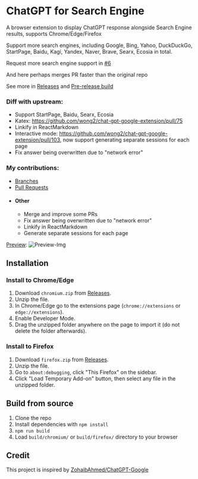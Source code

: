 # ChatGPT for Search Engine

A browser extension to display ChatGPT response alongside Search Engine results, supports Chrome/Edge/Firefox

Support more search engines, including Google, Bing, Yahoo, DuckDuckGo, StartPage, Baidu, Kagi, Yandex, Naver, Brave, Searx, Ecosia in total.

Request more search engine support in [#6](https://github.com/josStorer/chat-gpt-search-engine-extension/issues/6)

And here perhaps merges PR faster than the original repo

See more in [Releases](https://github.com/josStorer/chat-gpt-search-engine-extension/releases) and [Pre-release build](https://github.com/josStorer/chat-gpt-search-engine-extension/actions)

### Diff with upstream:
- Support StartPage, Baidu, Searx, Ecosia
- Katex: https://github.com/wong2/chat-gpt-google-extension/pull/75
- Linkify in ReactMarkdown
- Interactive mode: https://github.com/wong2/chat-gpt-google-extension/pull/103, now support generating separate sessions for each page
- Fix answer being overwritten due to "network error"

### My contributions:
- [Branches](https://github.com/josStorer/chat-gpt-search-engine-extension/branches)
- [Pull Requests](https://github.com/wong2/chat-gpt-google-extension/pulls?q=is%3Apr+author%3AjosStorer+)
- #### Other
  - Merge and improve some PRs
  - Fix answer being overwritten due to "network error"
  - Linkify in ReactMarkdown
  - Generate separate sessions for each page

[Preview](./screenshot/README.md):
![Preview-Img](https://user-images.githubusercontent.com/13366013/207279210-e07657c8-c3f0-4436-a5f7-2fda6cc61dd8.png)

## Installation

### Install to Chrome/Edge

1. Download `chromium.zip` from [Releases](https://github.com/josStorer/chat-gpt-search-engine-extension/releases).
2. Unzip the file.
3. In Chrome/Edge go to the extensions page (`chrome://extensions` or `edge://extensions`).
4. Enable Developer Mode.
5. Drag the unzipped folder anywhere on the page to import it (do not delete the folder afterwards).

### Install to Firefox

1. Download `firefox.zip` from [Releases](https://github.com/josStorer/chat-gpt-search-engine-extension/releases).
2. Unzip the file.
3. Go to `about:debugging`, click "This Firefox" on the sidebar.
4. Click "Load Temporary Add-on" button, then select any file in the unzipped folder.

## Build from source

1. Clone the repo
2. Install dependencies with `npm install`
3. `npm run build`
4. Load `build/chromium/` or `build/firefox/` directory to your browser

## Credit

This project is inspired by [ZohaibAhmed/ChatGPT-Google](https://github.com/ZohaibAhmed/ChatGPT-Google)
